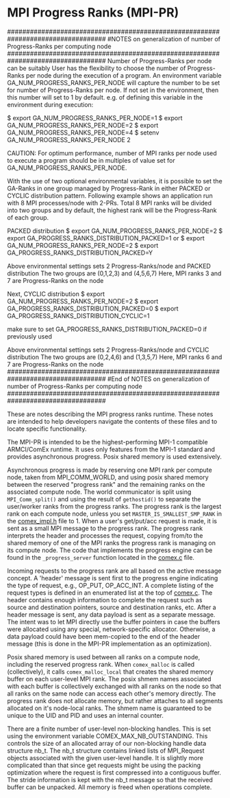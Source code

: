 # MPI Progress Ranks (MPI-PR)

##################################################################################
#NOTES on generalization of number of Progress-Ranks per computing node
##################################################################################
Number of Progress-Ranks per node can be suitably 
User has the flexibility to choose the number of Progress-Ranks per
node during the execution of a program. 
An environment variable GA_NUM_PROGRESS_RANKS_PER_NODE will capture the
number to be set for number of Progress-Ranks per node. If not set
in the environment, then this number will set to 1 by default. 
e.g. of defining this variable in the environment during execution:

$ export GA_NUM_PROGRESS_RANKS_PER_NODE=1
$ export GA_NUM_PROGRESS_RANKS_PER_NODE=2
$ export GA_NUM_PROGRESS_RANKS_PER_NODE=4
$ setenv GA_NUM_PROGRESS_RANKS_PER_NODE 2

CAUTION: For optimum performance, number of MPI ranks per node used
to execute a program should be in multiples of value set for
GA_NUM_PROGRESS_RANKS_PER_NODE. 

With the use of two optional environmental variables, it is possible to set
the GA-Ranks in one group managed by Progress-Rank in either PACKED or CYCLIC
distribution pattern. 
Following example shows an application run with 8 MPI processes/node with 2-PRs.
Total 8 MPI ranks will be divided into two groups and by default, the highest rank 
will be the Progress-Rank of each group. 

PACKED distribution
$ export GA_NUM_PROGRESS_RANKS_PER_NODE=2
$ export GA_PROGRESS_RANKS_DISTRIBUTION_PACKED=1
or
$ export GA_NUM_PROGRESS_RANKS_PER_NODE=2
$ export GA_PROGRESS_RANKS_DISTRIBUTION_PACKED=Y

Above environmental settings sets 2 Progress-Ranks/node and PACKED distribution
The two groups are (0,1,2,3) and (4,5,6,7)
Here, MPI ranks 3 and 7 are Progress-Ranks on the node

Next, CYCLIC distribution
$ export GA_NUM_PROGRESS_RANKS_PER_NODE=2
$ export GA_PROGRESS_RANKS_DISTRIBUTION_PACKED=0 
$ export GA_PROGRESS_RANKS_DISTRIBUTION_CYCLIC=1

make sure to set GA_PROGRESS_RANKS_DISTRIBUTION_PACKED=0 if previously used

Above environmental settings sets 2 Progress-Ranks/node and CYCLIC distribution
The two groups are (0,2,4,6) and (1,3,5,7)
Here, MPI ranks 6 and 7 are Progress-Ranks on the node
##################################################################################
#End of NOTES on generalization of number of Progress-Ranks per computing node
##################################################################################

These are notes describing the MPI progress ranks runtime. These notes are intended to help developers navigate the contents of these files and to locate specific functionality.

The MPI-PR is intended to be the highest-performing MPI-1 compatible ARMCI/ComEx runtime.  It uses only features from the MPI-1 standard and provides asynchronous progress.  Posix shared memory is used extensively.

Asynchronous progress is made by reserving one MPI rank per compute node, taken
from MPI_COMM_WORLD, and using posix shared memory between the reserved
"progress rank" and the remaining ranks on the associated compute node.  The
world communicator is split using `MPI_Comm_split()` and using the result of
`gethostid()` to separate the user/worker ranks from the progress ranks.  The
progress rank is the largest rank on each compute node, unless you set
`MASTER_IS_SMALLEST_SMP_RANK` in the [comex_impl.h](comex_impl.h) file to 1.
When a user's get/put/acc request is made, it is sent as a small MPI message to
the progress rank.  The progress rank interprets the header and processes the
request, copying from/to the shared memory of one of the MPI ranks the progress
rank is managing on its compute node. The code that implements the progress
engine can be found in the `_progress_server` function located in the
[comex.c](comex.c) file.

Incoming requests to the progress rank are all based on the active message
concept. A 'header' message is sent first to the progress engine indicating the
type of request, e.g., OP_PUT, OP_ACC_INT. A complete listing of the request
types is defined in an enumerated list at the top of [comex.c](comex.c). The header contains enough information to complete the request such as source and destination pointers, source and destination ranks, etc. After a header message is sent, any data payload is sent as a separate message. The intent was to let MPI directly use the buffer pointers in case the buffers were allocated using any special, network-specific allocator. Otherwise, a data payload could have been mem-copied to the end of the header message (this is done in the MPI-PR implementation as an optimization).

Posix shared memory is used between all ranks on a compute node, including the reserved progress rank.  When `comex_malloc` is called (collectively), it calls `comex_malloc_local` that creates the shared memory buffer on each user-level MPI rank.  The posix shmem names associated with each buffer is collectively exchanged with all ranks on the node so that all ranks on the same node can access each other's memory directly.  The progress rank does not allocate memory, but rather attaches to all segments allocated on it's node-local ranks.  The shmem name is guaranteed to be unique to the UID and PID and uses an internal counter.

There are a finite number of user-level non-blocking handles. This is set using the environment variable COMEX_MAX_NB_OUTSTANDING. This controls the size of an allocated array of our non-blocking handle data structure nb_t. The nb_t structure contains linked lists of MPI_Request objects associated with the given user-level handle. It is slightly more complicated than that since get requests might be using the packing optimization where the request is first compressed into a contiguous buffer. The stride information is kept with the nb_t message so that the received buffer can be unpacked. All memory is freed when operations complete.
